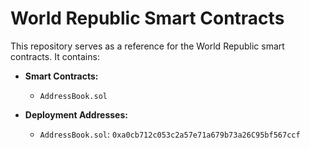 # World Republic Smart Contracts

This repository serves as a reference for the World Republic smart contracts. It contains:

- **Smart Contracts:**

  - `AddressBook.sol`

- **Deployment Addresses:**

  - `AddressBook.sol`: `0xa0cb712c053c2a57e71a679b73a26C95bf567ccf`
